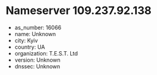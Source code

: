 # Nameserver 109.237.92.138

* as_number: 16066
* name: Unknown
* city: Kyiv
* country: UA
* organization: T.E.S.T. Ltd
* version: Unknown
* dnssec: Unknown
